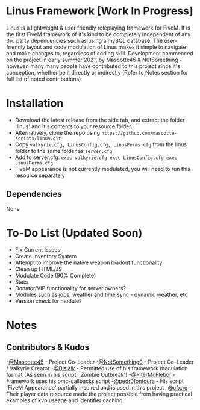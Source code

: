 # Linus Framework [Work In Progress]
Linus is a lightweight & user friendly roleplaying framework for FiveM. It is the first FiveM framework of it's kind to be completely independent of any 3rd party dependencies such as using a mySQL database. The user-friendly layout and code modulation of Linus makes it simple to navigate and make changes to, regardless of coding skill. Development commenced on the project in early summer 2021, by Mascotte45 & N0tSomething - however, many many people have contributed to this project since it's conception, whether be it directly or indirectly (Refer to Notes section for full list of noted contributions)

# Installation

- Download the latest release from the side tab, and extract the folder 'linus' and it's contents to your resource folder.
- Alternatively, clone the repo using `https://github.com/mascotte-scripts/linus.git`
- Copy `valkyrie.cfg, LinusConfig.cfg, LinusPerms.cfg` from the linus folder to the same folder as `server.cfg` 
- Add to server.cfg: 
`exec valkyrie.cfg
exec LinusConfig.cfg
exec LinusPerms.cfg`
- FiveM appearance is not currently modulated, you will need to run this resource separately

## Dependencies

None

# To-Do List (Updated Soon)

- Fix Current Issues
- Create Inventory System
- Attempt to improve the native weapon loadout functionality
- Clean up HTML/JS
- Modulate Code (90% Complete)
- Stats
- Donator/VIP functionality for server owners?
- Modules such as jobs, weather and time sync - dynamic weather, etc
- Version check for modules

# Notes
## Contributors & Kudos

-[@Mascotte45](https://github.com/mascotte-scripts) - Project Co-Leader
-[@NotSomething0](https://github.com/NotSomething0) - Project Co-Leader / Valkyrie Creator
-[@Dislaik](https://github.com/Dislaik) - Permitted use of his framework modulation format (As seen in his script: 'Zombie Outbreak')
-[@PiterMcFlebor](https://github.com/pitermcflebor) - Framework uses his pmc-callbacks script
-[@pedr0fontoura](https://github.com/pedr0fontoura) - His script 'FiveM Appearance' partially inspired and is used in this project
-[@cfx.re](https://github.com/citizenfx) - Their player data resource made the project possible from having practical examples of kvp useage and identifier caching
